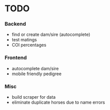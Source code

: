 # TODO

### Backend
* find or create dam/sire (autocomplete)
* test matings
* COI percentages

### Frontend
* autocomplete dam/sire
* mobile friendly pedigree

### Misc
* build scraper for data
* eliminate duplicate horses due to name errors